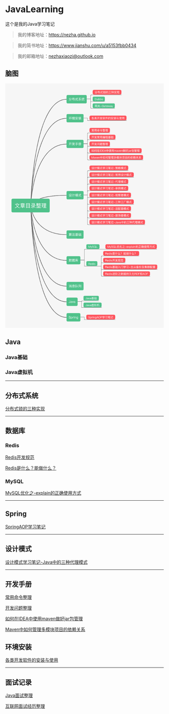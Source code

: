 # JavaLearning

这个是我的Java学习笔记

> 我的博客地址：https://nezha.github.io

> 我的简书地址：https://www.jianshu.com/u/a5153fbb0434

> 我的邮箱地址：<nezhaxiaozi@outlook.com>



## 脑图

![文章目录](https://raw.githubusercontent.com/nezha/picdb/master/%E6%96%87%E7%AB%A0%E7%9B%AE%E5%BD%95%E6%95%B4%E7%90%86.png)



## Java

### Java基础

### Java虚拟机

---

## 分布式系统

[分布式锁的三种实现](./分布式系统/分布式锁的三种实现.md)

---

## 数据库

### Redis

[Redis开发规范](./数据库/Redis/Redis开发规范.md)

[Redis是什么？能做什么？](./数据库/Redis/Redis是什么？能做什么？.md)


### MySQL

[MySQL优化之-explain的正确使用方式](./数据库/MySQL/MySQL优化之-explain的正确使用方式.md)

---

## Spring

[SpringAOP学习笔记](./Spring/SpringAOP学习笔记.md)

---

## 设计模式

[设计模式学习笔记-Java中的三种代理模式](./设计模式/设计模式学习笔记-Java中的三种代理模式.md)

---

## 开发手册

[常用命令整理](./开发手册/常用命令整理.md)

[开发问题整理](./开发手册/开发问题整理.md)

[如何在IDEA中使用maven做好jar包管理](./开发手册/如何在IDEA中使用maven做好jar包管理.md)

[Maven中如何管理多模块项目的依赖关系](./开发手册/Maven中如何管理多模块项目的依赖关系.md)

## 环境安装

[各类开发软件的安装与使用](./环境安装/各类开发软件的安装与使用.md)

---

## 面试记录

[Java面试整理](./面试记录/面试整理.md)

[互联网面试经历整理](./面试记录/面试经历.md)


